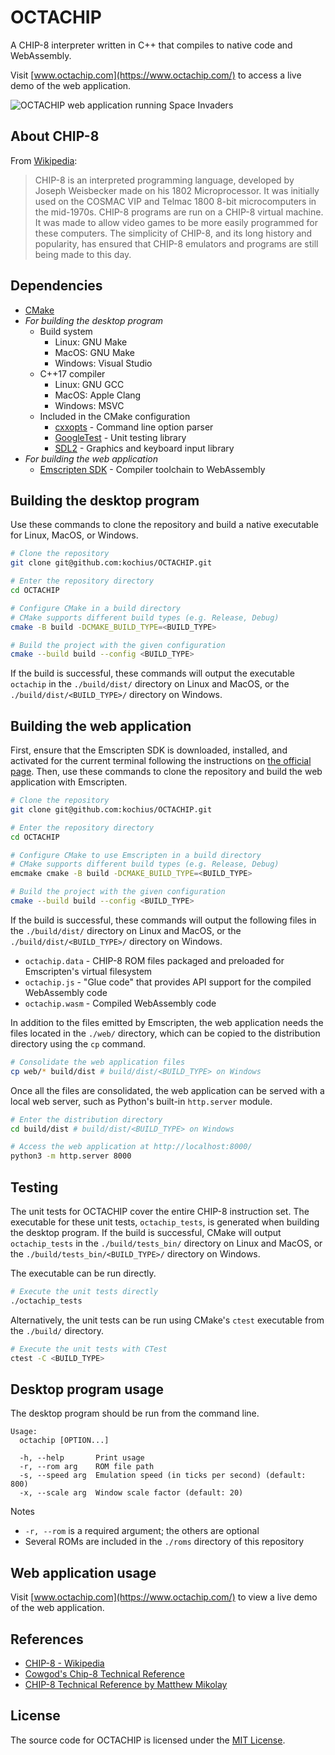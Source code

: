 # OCTACHIP

A CHIP-8 interpreter written in C++ that compiles to native code and WebAssembly.

Visit [www.octachip.com](https://www.octachip.com/) to access a live demo of the web application.

![OCTACHIP web application running Space Invaders](images/web_application.png "OCTACHIP Web Application")

## About CHIP-8

From [Wikipedia](https://en.wikipedia.org/wiki/CHIP-8):

> CHIP-8 is an interpreted programming language, developed by Joseph Weisbecker made on his 1802 Microprocessor. It was initially used on the COSMAC VIP and Telmac 1800 8-bit microcomputers in the mid-1970s. CHIP-8 programs are run on a CHIP-8 virtual machine. It was made to allow video games to be more easily programmed for these computers. The simplicity of CHIP-8, and its long history and popularity, has ensured that CHIP-8 emulators and programs are still being made to this day.

## Dependencies

- [CMake](https://cmake.org/)
- _For building the desktop program_
  - Build system
    - Linux: GNU Make
    - MacOS: GNU Make
    - Windows: Visual Studio
  - C++17 compiler
    - Linux: GNU GCC
    - MacOS: Apple Clang
    - Windows: MSVC
  - Included in the CMake configuration
    - [cxxopts](https://github.com/jarro2783/cxxopts) - Command line option parser
    - [GoogleTest](https://github.com/google/googletest) - Unit testing library
    - [SDL2](https://github.com/libsdl-org/SDL) - Graphics and keyboard input library
- _For building the web application_
  - [Emscripten SDK](https://emscripten.org/) - Compiler toolchain to WebAssembly

## Building the desktop program

Use these commands to clone the repository and build a native executable for Linux, MacOS, or Windows.

```bash
# Clone the repository
git clone git@github.com:kochius/OCTACHIP.git

# Enter the repository directory
cd OCTACHIP

# Configure CMake in a build directory
# CMake supports different build types (e.g. Release, Debug)
cmake -B build -DCMAKE_BUILD_TYPE=<BUILD_TYPE>

# Build the project with the given configuration
cmake --build build --config <BUILD_TYPE>
```

If the build is successful, these commands will output the executable `octachip` in the `./build/dist/` directory on Linux and MacOS, or the `./build/dist/<BUILD_TYPE>/` directory on Windows.

## Building the web application

First, ensure that the Emscripten SDK is downloaded, installed, and activated for the current terminal following the instructions on [the official page](https://emscripten.org/docs/getting_started/downloads.html). Then, use these commands to clone the repository and build the web application with Emscripten.

```bash
# Clone the repository
git clone git@github.com:kochius/OCTACHIP.git

# Enter the repository directory
cd OCTACHIP

# Configure CMake to use Emscripten in a build directory
# CMake supports different build types (e.g. Release, Debug)
emcmake cmake -B build -DCMAKE_BUILD_TYPE=<BUILD_TYPE>

# Build the project with the given configuration
cmake --build build --config <BUILD_TYPE>
```

If the build is successful, these commands will output the following files in the `./build/dist/` directory on Linux and MacOS, or the `./build/dist/<BUILD_TYPE>/` directory on Windows.

- `octachip.data` - CHIP-8 ROM files packaged and preloaded for Emscripten's virtual filesystem
- `octachip.js` - "Glue code" that provides API support for the compiled WebAssembly code
- `octachip.wasm` - Compiled WebAssembly code

In addition to the files emitted by Emscripten, the web application needs the files located in the `./web/` directory, which can be copied to the distribution directory using the `cp` command.

```bash
# Consolidate the web application files
cp web/* build/dist # build/dist/<BUILD_TYPE> on Windows
```

Once all the files are consolidated, the web application can be served with a local web server, such as Python's built-in `http.server` module.

```bash
# Enter the distribution directory
cd build/dist # build/dist/<BUILD_TYPE> on Windows

# Access the web application at http://localhost:8000/
python3 -m http.server 8000
```

## Testing

The unit tests for OCTACHIP cover the entire CHIP-8 instruction set. The executable for these unit tests, `octachip_tests`, is generated when building the desktop program. If the build is successful, CMake will output `octachip_tests` in the `./build/tests_bin/` directory on Linux and MacOS, or the `./build/tests_bin/<BUILD_TYPE>/` directory on Windows.

The executable can be run directly.

```bash
# Execute the unit tests directly
./octachip_tests
```

Alternatively, the unit tests can be run using CMake's `ctest` executable from the `./build/` directory.

```bash
# Execute the unit tests with CTest
ctest -C <BUILD_TYPE>
```

## Desktop program usage

The desktop program should be run from the command line.

```
Usage:
  octachip [OPTION...]

  -h, --help       Print usage
  -r, --rom arg    ROM file path
  -s, --speed arg  Emulation speed (in ticks per second) (default: 800)
  -x, --scale arg  Window scale factor (default: 20)
```

Notes

- `-r, --rom` is a required argument; the others are optional
- Several ROMs are included in the `./roms` directory of this repository

## Web application usage

Visit [www.octachip.com](https://www.octachip.com/) to view a live demo of the web application.

## References

- [CHIP-8 - Wikipedia](https://en.wikipedia.org/wiki/CHIP-8)
- [Cowgod's Chip-8 Technical Reference](http://devernay.free.fr/hacks/chip8/C8TECH10.HTM)
- [CHIP-8 Technical Reference by Matthew Mikolay](https://github.com/mattmikolay/chip-8/wiki/CHIP%E2%80%908-Technical-Reference)

## License

The source code for OCTACHIP is licensed under the [MIT License](LICENSE).
